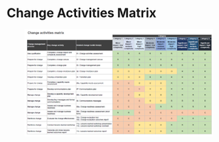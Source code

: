 # Change Activities Matrix

<figure><img src="../../../.gitbook/assets/image (1) (1) (1).png" alt=""><figcaption></figcaption></figure>
